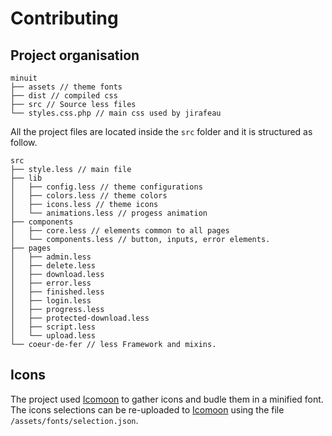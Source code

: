 # Contributing

## Project organisation

````
minuit
├── assets // theme fonts
├── dist // compiled css
├── src // Source less files
└── styles.css.php // main css used by jirafeau
````

All the project files are located inside the `src` folder and it is structured as follow.

````
src
├── style.less // main file
├── lib
│   ├── config.less // theme configurations
│   ├── colors.less // theme colors
│   ├── icons.less // theme icons
│   └── animations.less // progess animation
├── components
│   ├── core.less // elements common to all pages
│   └── components.less // button, inputs, error elements.
├── pages
│   ├── admin.less
│   ├── delete.less
│   ├── download.less
│   ├── error.less
│   ├── finished.less
│   ├── login.less
│   ├── progress.less
│   ├── protected-download.less
│   ├── script.less
│   └── upload.less
└── coeur-de-fer // less Framework and mixins.
````

## Icons

The project used [Icomoon](https://icomoon.io/) to gather icons and budle them in a minified font. The icons selections can be re-uploaded to [Icomoon](https://icomoon.io/) using the file `/assets/fonts/selection.json`.

